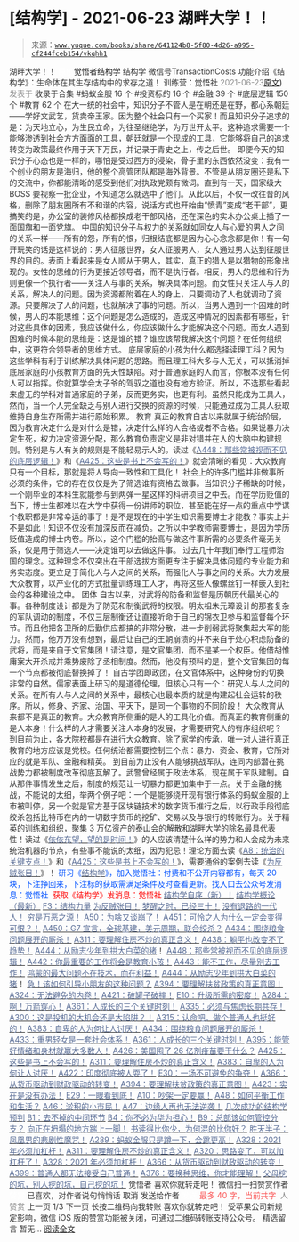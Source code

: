 # [结构学] - 2021-06-23 湖畔大学！！

> 来源：[`www.yuque.com/books/share/641124b8-5f80-4d26-a995-cf244fceb154/vkqhh1`](https://www.yuque.com/books/share/641124b8-5f80-4d26-a995-cf244fceb154/vkqhh1)

<ne-p id="520f42f3293818f927861ebbd5b15da4_p_0" data-lake-id="520f42f3293818f927861ebbd5b15da4_p_0"><ne-text id="u89858983" style="color: rgb(51, 51, 51);">湖畔大学！！</ne-text></ne-p> <ne-p id="4555dcac7591a581a825a4a7cd56f392" data-lake-id="4555dcac7591a581a825a4a7cd56f392"><ne-text id="u9062edaa" ne-fontsize="12" style="color: rgb(255, 255, 255);">原创</ne-text><ne-text id="udf84d7f1" ne-fontsize="14">觉悟者</ne-text><ne-text id="ueb5c046d" ne-fontsize="14">结构学</ne-text></ne-p> <ne-p id="fe5580e55b8b4212534300a0aeb7b342" data-lake-id="fe5580e55b8b4212534300a0aeb7b342"><ne-text id="uea9715ca" ne-fontsize="14" ne-bold="true" style="color: rgb(51, 51, 51);">结构学</ne-text></ne-p> <ne-p id="8e85e59b71291211f462c3e72cd08563" data-lake-id="8e85e59b71291211f462c3e72cd08563"><ne-text id="u66b3c5fb" ne-fontsize="14" style="color: rgb(51, 51, 51);">微信号</ne-text><ne-text id="ue1a68866" ne-fontsize="14" style="color: rgb(51, 51, 51);">TransactionCosts</ne-text></ne-p> <ne-p id="d9eea92e939aaf290dd21263ac1132bf" data-lake-id="d9eea92e939aaf290dd21263ac1132bf"><ne-text id="u8dc0264e" ne-fontsize="14" style="color: rgb(51, 51, 51);">功能介绍</ne-text><ne-text id="u2eeb936e" ne-fontsize="14" style="color: rgb(51, 51, 51);">《结构学》：生命体在其生存结构中的求存之道！ 训练营：觉悟社</ne-text></ne-p> <ne-p id="c2c3a1285e31a8d5da7352ebee71740a" data-lake-id="c2c3a1285e31a8d5da7352ebee71740a"><ne-text id="u580e658a" style="color: rgb(140, 140, 140);">2021-06-23</ne-text>[<ne-text id="ua1bcb0f5" ne-fontsize="14">原文</ne-text>](https://mp.weixin.qq.com/s?__biz=MzIzMDYwOTM0Mg==&mid=2247485885&idx=1&sn=10cbf65c292d0261515c52d925a2de7a&chksm=e8b1916cdfc6187a5856077876ea23dc6627ed46a2bb569a9fc25bca1293d1fc47377ee597f6#rd))<ne-text id="udf6ba0fd" ne-fontsize="14" style="color: rgb(140, 140, 140);">发表于</ne-text></ne-p> <ne-p id="b9f17ec28444f6f3993c30cd7e60eddc" data-lake-id="b9f17ec28444f6f3993c30cd7e60eddc"><ne-text id="ueedc410c" style="color: rgb(51, 51, 51);">收录于合集</ne-text></ne-p> <ne-p id="660e037395de839aa2ba5d5bb0d80967" data-lake-id="660e037395de839aa2ba5d5bb0d80967"><ne-text id="ufdb4433c" style="color: rgb(51, 51, 51);">#蚂蚁金服 16 个</ne-text></ne-p> <ne-p id="32c64efccd2681073c107f1f9f861fbe" data-lake-id="32c64efccd2681073c107f1f9f861fbe"><ne-text id="u5f933796" style="color: rgb(51, 51, 51);">#投资标的 16 个</ne-text></ne-p> <ne-p id="e9611e3c6af4ba12b39166f4d48d2c81" data-lake-id="e9611e3c6af4ba12b39166f4d48d2c81"><ne-text id="u95e69ec7" style="color: rgb(51, 51, 51);">#金融 39 个</ne-text></ne-p> <ne-p id="170f808d8044adae670952826d726e9a" data-lake-id="170f808d8044adae670952826d726e9a"><ne-text id="u49d366db" style="color: rgb(51, 51, 51);">#底层逻辑 150 个</ne-text></ne-p> <ne-p id="60101cb3069a2de83ae28917300622f9" data-lake-id="60101cb3069a2de83ae28917300622f9"><ne-text id="u0363d1f3" style="color: rgb(51, 51, 51);">#教育 62 个</ne-text></ne-p> <ne-p id="7f5af60fbbd2beb34faaf9999a380bac" data-lake-id="7f5af60fbbd2beb34faaf9999a380bac"><ne-text id="u86c0e548" style="color: rgb(51, 51, 51);">在大一统的社会中，知识分子不管人是在朝还是在野，都心系朝廷——学好文武艺，货卖帝王家。因为整个社会只有一个买家！而且知识分子追求的是：为天地立心，为生民立命，为往圣继绝学，为万世开太平。这种追求需要一个能够渗透到社会方方面面的工具，朝廷就是一个现成的工具，它能够将自己的追求转变为政策最终作用于天下万民，并记录于青史之上，传之后世。</ne-text></ne-p> <ne-p id="fc74797f5fb027c97ac4d988b8fca81f" data-lake-id="fc74797f5fb027c97ac4d988b8fca81f"><ne-text id="uddc7293f" style="color: rgb(51, 51, 51);">即便今天的知识分子心态也是一样的，哪怕是受过西方的浸染，骨子里的东西依然没变：我有一个创业的朋友是海归，他的整个高管团队都是海外背景。不管是从朋友圈还是私下的交流中，你都能清晰的感受到他们对执政党颇有微词。直到有一天，国家级大 BOSS 要视察一批企业，不知道怎么就选中了他们。从此以后，不仅一改往昔的风格，删除了朋友圈所有不和谐的内容，说话方式也开始由“愤青”变成“老干部”，更搞笑的是，办公室的装修风格都换成老干部风格，还在深色的实木办公桌上插了一面国旗和一面党旗。</ne-text></ne-p> <ne-p id="07979cd95bd4fd74d1ee8e054ff54266" data-lake-id="07979cd95bd4fd74d1ee8e054ff54266"><ne-text id="ua56689a7" style="color: rgb(51, 51, 51);">中国的知识分子与权力的关系就如同女人与心爱的男人之间的关系一样——所有的怨，所有的恨，归根结底都是因为心心念念都是你！有一句开玩笑的话是这样说的：男人征服世界，女人征服男人，女人通过男人达到征服世界的目的。表面上看起来是女人顺从于男人，其实，真正的猎人是以猎物的形象出现的。女性的思维的行为更接近领导者，而不是执行者。相反，男人的思维和行为则更像一个执行者——关注人与事的关系，解决具体问题。而女性只关注人与人的关系，解决人的问题。因为资源都附着在人的身上，只要调动了人也就调动了资源。只要解决了人的问题，也就解决了事的问题。所以，当男人遇到一个困难的时候，男人的本能思维：这个问题是怎么造成的，造成这种情况的因素都有哪些，针对这些具体的因素，我应该做什么，你应该做什么才能解决这个问题。而女人遇到困难的时候本能的思维是：这是谁的错？谁应该帮我解决这个问题？在任何组织中，这更符合领导者的思维方式。</ne-text></ne-p> <ne-p id="c6020083e4d4a0b97ed5c50bf2c57066" data-lake-id="c6020083e4d4a0b97ed5c50bf2c57066"><ne-text id="u8f75550b" style="color: rgb(51, 51, 51);">底层家庭的小孩为什么都选择读理工科？因为这些学科有利于训练解决具体问题的思路。而且理工科大多与人无关，可以抵消掉底层家庭的小孩教育方面的先天性缺陷。对于普通家庭的人而言，你根本没有任何人可以指挥。你就算学会太子爷的驾驭之道也没有地方验证。所以，不选那些看起来虚无的学科对普通家庭的子弟，反而更务实，也更有利。虽然只能成为工具人，然而，当一个人完全缺乏与别人进行交换的资源的时候，只能通过成为工具人获取维持自身生存所需并进行原始积累。</ne-text></ne-p> <ne-p id="502e871088e68d83421b5b77edc4ae9f" data-lake-id="502e871088e68d83421b5b77edc4ae9f"><ne-text id="ud4487a0e" style="color: rgb(51, 51, 51);">教育</ne-text></ne-p> <ne-p id="6913d53b7bbcf28e27c64b419569e049" data-lake-id="6913d53b7bbcf28e27c64b419569e049"><ne-text id="ua04dff71" style="color: rgb(51, 51, 51);">真正的教育自古以来就属于统治阶层，因为教育决定什么是对什么是错，决定什么样的人合格或者不合格。如果说暴力决定生死，权力决定资源分配，那么教育负责定义是非对错并在人的大脑中构建规则。特别是与人有关的规则是不能轻易示人的。读过《</ne-text>[<ne-text id="u8bda8111" style="color: rgb(87, 107, 149);">A448：那些常被视而不见的底层逻辑！</ne-text>](http://mp.weixin.qq.com/s?__biz=MzIzMDYwOTM0Mg==&mid=2247485830&idx=1&sn=42c85288382aacb54ef38302b619e934&chksm=e8b19157dfc61841033aa2c778fc461dd05cf91d24f4ecdc3c8e812d94251607fdb69912c08f&scene=21#wechat_redirect)<ne-text id="ud5390224" style="color: rgb(51, 51, 51);">》和《</ne-text>[<ne-text id="ufdccf72e" style="color: rgb(87, 107, 149);">A425：这些是书上不会写的！</ne-text>](http://mp.weixin.qq.com/s?__biz=MzIzMDYwOTM0Mg==&mid=2247485662&idx=1&sn=1a8617a9ebd44891c112f3b3f6762f8a&chksm=e8b1900fdfc6191942a3ec1399a47af7cd44582c369a4e6211b0bd114d934785bf0c20fc09ab&scene=21#wechat_redirect)<ne-text id="udbf8c7da" style="color: rgb(51, 51, 51);">》就会清晰的看见：大众教育只有一个目标，那就是将人导向一致性和工具化！</ne-text></ne-p> <ne-p id="a4a206ce3b6af05239af7a344f2c743d" data-lake-id="a4a206ce3b6af05239af7a344f2c743d"><ne-text id="u9b857d2d" style="color: rgb(51, 51, 51);">社会上的许多门槛并非做事所必须的条件，它的存在仅仅是为了筛选谁有资格去做事。当知识分子稀缺的时候，一个刚毕业的本科生就能参与到两弹一星这样的科研项目之中去。而在学历贬值的当下，博士生都难以在大学中获得一份讲师的职位，甚至能在好一点的重点中学谋个教职都是非常幸运的事了！是不是现在的中学生知识需要博士才能教？事实上并不是如此！知识不仅没有加深反而在减负。之所以中学教师需要博士，是因为学历贬值造成的博士内卷。所以，这个门槛的抬高与做这件事所需的必要条件毫无关系，仅是用于筛选人——决定谁可以去做这件事。</ne-text></ne-p> <ne-p id="6370c7bca6eb5b15143a392a8256c94c" data-lake-id="6370c7bca6eb5b15143a392a8256c94c"><ne-text id="ubf382920" style="color: rgb(51, 51, 51);">过去几十年我们奉行工程师治国的理念。这种理念不仅突出在干部选拔方面更专注于解决具体问题的专业能力和务实态度。更立足于简化人与人之间的关系，而强化人与事之间的关系。大力发展大众教育，以产业化的方式批量训练理工人才，再将这些人像螺丝钉一样嵌入到社会的各种建设之中。</ne-text></ne-p> <ne-p id="01f23327a1281065df28b0a5251a8c8b" data-lake-id="01f23327a1281065df28b0a5251a8c8b"><ne-text id="u3518e56c" style="color: rgb(51, 51, 51);">团体</ne-text></ne-p> <ne-p id="4cb71a48e9efcb72bbfc3e6b45179df1" data-lake-id="4cb71a48e9efcb72bbfc3e6b45179df1"><ne-text id="uf8aa7b77" style="color: rgb(51, 51, 51);">自古以来，对武将的防备和监督是历朝历代最关心的事。各种制度设计都是为了防范和制衡武将的权限。明太祖朱元璋设计的那套复杂的军队调动的制度，不仅三层制衡还让直接听命于自己的锦衣卫参与和监督每个环节。而且他把各卫所的后勤供应都搞的非常分散，进一步削弱武将聚集起大军的能力。然而，他万万没有想到，最后让自己的王朝崩溃的并不来自于处心积虑防备的武将，而是来自于文官集团！请注意，是文官集团，而不是某一个权臣。他借胡惟庸案大开杀戒并乘势废除了丞相制度。然而，他没有预料的是，整个文官集团的每一个节点都被彻底替换掉了！</ne-text></ne-p> <ne-p id="d4fa6bb145e5b589a759b890181e619a" data-lake-id="d4fa6bb145e5b589a759b890181e619a"><ne-text id="ua3a04039" style="color: rgb(51, 51, 51);">自古学团即政团，在文官体系中，这种身份的切换非常的自然。儒家表面上研习的是道德伦理，但核心只有一个：研究人与人之间的关系。在所有人与人之间的关系中，最核心也最本质的就是构建起社会运转的秩序。所以，修身、齐家、治国、平天下，是同一个事物的不同阶段！</ne-text></ne-p> <ne-p id="9efac6a4f122e2da9c13165d6b0459d8" data-lake-id="9efac6a4f122e2da9c13165d6b0459d8"><ne-text id="u5c42648c" style="color: rgb(51, 51, 51);">大众教育从来都不是真正的教育。大众教育所侧重的是人的工具化价值。而真正的教育侧重的是人本身！什么样的人才需要关注人本身的发展，才需要研究人的有序组织呢？</ne-text></ne-p> <ne-p id="0a771e8db5278aa9826d6188a852a075" data-lake-id="0a771e8db5278aa9826d6188a852a075"><ne-text id="u562249e8" style="color: rgb(51, 51, 51);">到目前为止，各大院校都是在进行大众教育。除了家学的传承，唯一对人进行真正教育的地方应该是党校。任何统治都需要控制三个点：暴力、资金、教育，它所对应的就是军队、金融和精英。</ne-text></ne-p> <ne-p id="6b6c7c80a545eb8c0607366c366c94a2" data-lake-id="6b6c7c80a545eb8c0607366c366c94a2"><ne-text id="u39f608b3" style="color: rgb(51, 51, 51);">到目前为止没有人能够挑战军队，连同内部潜在挑战势力都被制度改革彻底瓦解了。武警曾经属于政法体系，现在属于军队建制。自从那件事情发生之后，制度的规范让一切暴力都更加集中于一点。关于金融的挑战，不能说的太细，举两个例子吧：一个是能够绕开现有银行体系的蚂蚁金服的上市被叫停，另一个就是官方基于区块链技术的数字货币推行之后，以行政手段彻底绞杀包括比特币在内的一切数字货币的挖矿、交易以及与银行的转账行为。关于精英的训练和组织，聚集 3 万亿资产的泰山会的解散和湖畔大学的除名最具代表性！读过《</ne-text>[<ne-text id="u4d7b840e" style="color: rgb(87, 107, 149);">依依东望，望的是时间！</ne-text>](http://mp.weixin.qq.com/s?__biz=MzIzMDYwOTM0Mg==&mid=2247483860&idx=1&sn=b5b01ae82ff764ce2806251e3f2a809f&chksm=e8b19905dfc61013607735eb7782299c9a4d7a39a8b15a7b46182ef20eda3ffe9f6ed6337e1f&scene=21#wechat_redirect)<ne-text id="u0a8ada46" style="color: rgb(51, 51, 51);">》的人应该清楚什么样的势力和人会成为未来统治机器的节点，有些事不能说的太细，因为犯忌！理论方面去读《</ne-text>[<ne-text id="ud14aa8cc" style="color: rgb(87, 107, 149);">A8：统治的关键支点！</ne-text>](http://mp.weixin.qq.com/s?__biz=MzAxNDk1NjI2Mw==&mid=2247483996&idx=1&sn=c9bc4ea308424074eddfdf68020fc602&chksm=9b8a21d4acfda8c2902216f0de9989ce3d22d440efe7c3bdcc29724308c95969cb124ed257f5&scene=21#wechat_redirect)<ne-text id="u857ad95f" style="color: rgb(51, 51, 51);">》和《</ne-text>[<ne-text id="ub3244dfe" style="color: rgb(87, 107, 149);">A425：这些是书上不会写的！</ne-text>](http://mp.weixin.qq.com/s?__biz=MzIzMDYwOTM0Mg==&mid=2247485662&idx=1&sn=1a8617a9ebd44891c112f3b3f6762f8a&chksm=e8b1900fdfc6191942a3ec1399a47af7cd44582c369a4e6211b0bd114d934785bf0c20fc09ab&scene=21#wechat_redirect)<ne-text id="ud6b42a8b" style="color: rgb(51, 51, 51);">》，需要通俗的案例去读《</ne-text>[<ne-text id="u86e00c14" style="color: rgb(87, 107, 149);">为反贼张目！</ne-text>](http://mp.weixin.qq.com/s?__biz=MzAxNDk1NjI2Mw==&mid=2247485725&idx=1&sn=adf7357ef9271468fd4364577ba56bde&chksm=9b8a2a95acfda3835dd915b5a2a2ce3a279eed2072244b2f36a77886709fd4f7adfe1700f483&scene=21#wechat_redirect)<ne-text id="ucc04a955" style="color: rgb(51, 51, 51);">》！</ne-text></ne-p> <ne-p id="41a87d152ecc546a5cfeaef37d897078" data-lake-id="41a87d152ecc546a5cfeaef37d897078"><ne-text id="u5d18aed2" ne-bold="true" style="color: rgb(0, 82, 255);">研习《</ne-text>[<ne-text id="u6404e9a5" ne-bold="true" style="color: rgb(87, 107, 149);">结构学</ne-text>](https://mp.weixin.qq.com/mp/appmsgalbum?action=getalbum&album_id=1318317199878225920&__biz=MzAxNDk1NjI2Mw==#wechat_redirect)<ne-text id="u7a39b2fe" ne-bold="true" style="color: rgb(0, 82, 255);">》，加入觉悟社：付费和不公开内容都有，每天 20 块，下注挣回来，下注标的获取需满足条件及时查看更新。</ne-text><ne-text id="u8474efe5" style="color: rgb(0, 82, 255);">找入口去公众号发消息：觉悟社 </ne-text></ne-p> <ne-p id="8509fde6f08b6f93d08b642725a30bf6" data-lake-id="8509fde6f08b6f93d08b642725a30bf6"><ne-text id="udbca7702" style="color: rgb(255, 0, 0);">获取《结构学》发消息</ne-text><ne-text id="u433ab241" ne-bold="true" style="color: rgb(255, 0, 0);">：觉悟社</ne-text></ne-p>  <ne-p id="5006bdeb9e0b83504918d83125849497" data-lake-id="5006bdeb9e0b83504918d83125849497"><ne-card data-card-name="image" data-card-type="inline" id="lWByk" data-event-boundary="card" style="color: rgb(51, 51, 51);"><ne-p id="f093d4c1979c682d00e382ad4fd91732" data-lake-id="f093d4c1979c682d00e382ad4fd91732">[<ne-text id="uece2f4a0" ne-bold="true" style="color: rgb(87, 107, 149);">结构学自序（新）！</ne-text>](http://mp.weixin.qq.com/s?__biz=MzIzMDYwOTM0Mg==&mid=2247485283&idx=1&sn=aa2b8554b8e5040f8f959636feaa06a3&chksm=e8b19fb2dfc616a430aa381b8da0815311244e694a69809cd92d0602ac34cfe5f1f419b3745e&scene=21#wechat_redirect)</ne-p> <ne-p id="28feb36e41cb9ea2224c05d7d9fc33ff" data-lake-id="28feb36e41cb9ea2224c05d7d9fc33ff">[<ne-text id="udcbae579" ne-bold="true" style="color: rgb(87, 107, 149);">结构学概论（最新）</ne-text>](http://mp.weixin.qq.com/s?__biz=MzAxNDk1NjI2Mw==&mid=2247485167&idx=1&sn=d5e962eff4a8e9770c83bc87d19d07f3&chksm=9b8a2567acfdac7154f7a62996dca874e5d186b44f3d120dcb633760318788c42d304e325313&scene=21#wechat_redirect)</ne-p> <ne-p id="06df908bfd1deeb832b6be9b11b1df33" data-lake-id="06df908bfd1deeb832b6be9b11b1df33">[<ne-text id="u8a91aeb9" ne-bold="true" style="color: rgb(87, 107, 149);">F3：结构力量</ne-text>](http://mp.weixin.qq.com/s?__biz=MzAxNDk1NjI2Mw==&mid=2247484256&idx=1&sn=f10d9c530bfd6ea08b25d4bec657c13a&chksm=9b8a20e8acfda9fee057f2df26790f905c898132cac91d833d14e636edb00c20514d63189a88&scene=21#wechat_redirect)</ne-p> <ne-p id="379c83a763daf23e5334b72a80856aab" data-lake-id="379c83a763daf23e5334b72a80856aab">[<ne-text id="u7d2a8d60" ne-bold="true" style="color: rgb(87, 107, 149);">为反贼张目！</ne-text>](http://mp.weixin.qq.com/s?__biz=MzAxNDk1NjI2Mw==&mid=2247485725&idx=1&sn=adf7357ef9271468fd4364577ba56bde&chksm=9b8a2a95acfda3835dd915b5a2a2ce3a279eed2072244b2f36a77886709fd4f7adfe1700f483&scene=21#wechat_redirect)</ne-p> <ne-p id="2ad27173b7f90d963ef896e726dd6ea3" data-lake-id="2ad27173b7f90d963ef896e726dd6ea3">[<ne-text id="ufced0f80" ne-bold="true" style="color: rgb(87, 107, 149);">梦醒之时，已经三十！</ne-text>](http://mp.weixin.qq.com/s?__biz=MzIzMDYwOTM0Mg==&mid=2247484378&idx=1&sn=e3a058584a13d7a5267315113964280d&chksm=e8b19b0bdfc6121df4af4b77d2d826fd0f4132ccfdee48132ce8cf86eb1ba45b898be83d1dc7&scene=21#wechat_redirect)</ne-p> <ne-p id="18ce7840496c5b688d1933ffe9a58d00" data-lake-id="18ce7840496c5b688d1933ffe9a58d00">[<ne-text id="uc83700d6" ne-bold="true" style="color: rgb(87, 107, 149);">没有退路的一代人！</ne-text>](http://mp.weixin.qq.com/s?__biz=MzAxNDk1NjI2Mw==&mid=2247486533&idx=1&sn=a0d5cce0656aad467148e0642eb85a00&chksm=9b8a2fcdacfda6db79857186e953a089baf1fb678b2b071cf101c5a26e7fb9768474c94243ca&scene=21#wechat_redirect)</ne-p> <ne-p id="f240a309ffebe14bc3b3a7f755fe6801" data-lake-id="f240a309ffebe14bc3b3a7f755fe6801">[<ne-text id="ue2d8fc79" style="color: rgb(87, 107, 149);">穷是万恶之源！</ne-text>](http://mp.weixin.qq.com/s?__biz=MzAxNDk1NjI2Mw==&mid=2247483823&idx=1&sn=e54ebe9891b302dc0bf1815c76ccf8b7&chksm=9b8a2227acfdab31a05e273addd9159d4b8263d58d3c58bf214841c8189157519719c3427306&scene=21#wechat_redirect)</ne-p> <ne-p id="5a2be18ebca8593b41e822283c2249c6" data-lake-id="5a2be18ebca8593b41e822283c2249c6">[<ne-text id="u4d88212a" ne-bold="true" style="color: rgb(87, 107, 149);">A50：为啥又谈崩了！</ne-text>](http://mp.weixin.qq.com/s?__biz=MzAxNDk1NjI2Mw==&mid=2247484515&idx=1&sn=d5912e7e1901f7fae49d39a99d8e3b6a&chksm=9b8a27ebacfdaefde82ea607527b72552b9bca352e99f6f0875ba5b7beeddd16879b85802bde&scene=21#wechat_redirect)</ne-p> <ne-p id="e6382a8d709faad6b556fb1dbdab4c33" data-lake-id="e6382a8d709faad6b556fb1dbdab4c33">[<ne-text id="u6e9849f2" ne-bold="true" style="color: rgb(87, 107, 149);">A451：可怜之人为什么一定会变得可恨？！</ne-text>](http://mp.weixin.qq.com/s?__biz=MzIzMDYwOTM0Mg==&mid=2247485857&idx=1&sn=75866aff662c66a186e00a3a47086161&chksm=e8b19170dfc6186673189998e7a84d6dde4c85002650674bfd113b5384ae24088f9a46fd11ae&scene=21#wechat_redirect)</ne-p> <ne-p id="8e42377f937bde09baa7d6e7514c5e98" data-lake-id="8e42377f937bde09baa7d6e7514c5e98">[<ne-text id="ud7b05a25" ne-bold="true" style="color: rgb(87, 107, 149);">A450：G7 宣言，全球基建，美元周期，联合绞杀？</ne-text>](http://mp.weixin.qq.com/s?__biz=MzIzMDYwOTM0Mg==&mid=2247485852&idx=1&sn=7b9112d33031e09eae8e3591a6813a3f&chksm=e8b1914ddfc6185b5b91dfd07067729c91349366d409edca7395f9bb3f2fceb656e9e4be6a6f&scene=21#wechat_redirect)</ne-p> <ne-p id="46e7e2679791f40bd87737ca65108ebf" data-lake-id="46e7e2679791f40bd87737ca65108ebf">[<ne-text id="u1246686c" ne-bold="true" style="color: rgb(87, 107, 149);">A434：围绕粮食问题展开的厮杀！</ne-text>](http://mp.weixin.qq.com/s?__biz=MzIzMDYwOTM0Mg==&mid=2247485712&idx=1&sn=06a8ac8fb67aa21cfb543ef6eb52ceea&chksm=e8b191c1dfc618d70af6844f0bcf0210320f54551a2b7610312f0923c87276b246b6bde65be3&scene=21#wechat_redirect)</ne-p> <ne-p id="3973163ad766a7f9fa6bfa011808bc5e" data-lake-id="3973163ad766a7f9fa6bfa011808bc5e">[<ne-text id="uf54b30bd" ne-bold="true" style="color: rgb(87, 107, 149);">A311：要理解住房不炒的真正含义！</ne-text>](http://mp.weixin.qq.com/s?__biz=MzIzMDYwOTM0Mg==&mid=2247484959&idx=1&sn=090583ec50bfd9febec1de463c2672f6&chksm=e8b19ecedfc617d8629080f6745c8de013cfe875de26eef6767b2d5c10782650223ed15f807b&scene=21#wechat_redirect)</ne-p> <ne-p id="23a7a21cca3d63a3e6933f6483f9e87c" data-lake-id="23a7a21cca3d63a3e6933f6483f9e87c">[<ne-text id="ue2fad30e" ne-bold="true" style="color: rgb(87, 107, 149);">A438：躺平也改变不了趋势！</ne-text>](http://mp.weixin.qq.com/s?__biz=MzIzMDYwOTM0Mg==&mid=2247485741&idx=1&sn=4bf64e053a2548715f7fb81cf973ee72&chksm=e8b191fcdfc618ea8427f2c46f7ec4bf26efa65780bcdee6666dc8ed6125843d4c3c0b8d2bf1&scene=21#wechat_redirect)</ne-p> <ne-p id="f03d143fc4d7f82569e0064560e79c54" data-lake-id="f03d143fc4d7f82569e0064560e79c54">[<ne-text id="u66ad22f5" ne-bold="true" style="color: rgb(87, 107, 149);">A444：从励志少年到拱大白菜的猪</ne-text>](http://mp.weixin.qq.com/s?__biz=MzIzMDYwOTM0Mg==&mid=2247485806&idx=1&sn=d1f7b749b1abe92999db36c5e691e40a&chksm=e8b191bfdfc618a9f3080b2efea187d6757120f005b9310e5ec1af65d028bc67b6f5f864b0c9&scene=21#wechat_redirect)<ne-text id="ucd4f47f1" ne-fontsize="13" style="color: rgb(53, 53, 53);">！</ne-text></ne-p> <ne-p id="70066170de624382c15a95f079e45981" data-lake-id="70066170de624382c15a95f079e45981">[<ne-text id="u1869f91a" ne-bold="true" style="color: rgb(87, 107, 149);">A448：那些常被视而不见的底层逻辑！</ne-text>](http://mp.weixin.qq.com/s?__biz=MzIzMDYwOTM0Mg==&mid=2247485830&idx=1&sn=42c85288382aacb54ef38302b619e934&chksm=e8b19157dfc61841033aa2c778fc461dd05cf91d24f4ecdc3c8e812d94251607fdb69912c08f&scene=21#wechat_redirect)</ne-p> <ne-p id="ecc979bde904aa035ed98d0ea18e41a4" data-lake-id="ecc979bde904aa035ed98d0ea18e41a4">[<ne-text id="u56a2ceef" ne-bold="true" style="color: rgb(87, 107, 149);">A442：你最重要的工作将会是教育小孩！</ne-text>](http://mp.weixin.qq.com/s?__biz=MzIzMDYwOTM0Mg==&mid=2247485779&idx=1&sn=f153b62e5332b3f7782e66397b484a64&chksm=e8b19182dfc61894b905635022963da04b534bd84752f0ae4864b60e4655fc22db99841ce47c&scene=21#wechat_redirect)</ne-p> <ne-p id="a819ba2d50058060bbc5c394b4372e25" data-lake-id="a819ba2d50058060bbc5c394b4372e25">[<ne-text id="u95866bc1" ne-bold="true" style="color: rgb(87, 107, 149);">A443：能不工作，尽量别去工作！</ne-text>](http://mp.weixin.qq.com/s?__biz=MzIzMDYwOTM0Mg==&mid=2247485773&idx=1&sn=53ef33f06482c86688f789e66dc60694&chksm=e8b1919cdfc6188ae7e40e10857a7661c927157293a294000b30c49c7699d210248718ea9315&scene=21#wechat_redirect)</ne-p> <ne-p id="5b052ab3ad5975f25d0918e3be4699ec" data-lake-id="5b052ab3ad5975f25d0918e3be4699ec">[<ne-text id="ue79d00be" style="color: rgb(87, 107, 149);">鸿蒙的最大问题不在技术，而在利益！</ne-text>](http://mp.weixin.qq.com/s?__biz=MzAxNDk1NjI2Mw==&mid=2247486796&idx=1&sn=591a27187f4cab2eee82aa35a701f128&chksm=9b8a2ec4acfda7d290f902d59d9917a34699da82a8db28c9d3fd970adeb01687a3d72a55512c&scene=21#wechat_redirect)</ne-p> <ne-p id="3ba0d8a0b4b9cedcee41b4f976c96b1c" data-lake-id="3ba0d8a0b4b9cedcee41b4f976c96b1c">[<ne-text id="ub9f2f9e8" ne-bold="true" style="color: rgb(87, 107, 149);">A444：从励志少年到拱大白菜的猪</ne-text>](http://mp.weixin.qq.com/s?__biz=MzIzMDYwOTM0Mg==&mid=2247485806&idx=1&sn=d1f7b749b1abe92999db36c5e691e40a&chksm=e8b191bfdfc618a9f3080b2efea187d6757120f005b9310e5ec1af65d028bc67b6f5f864b0c9&scene=21#wechat_redirect)<ne-text id="u252db784" style="color: rgb(51, 51, 51);">！</ne-text></ne-p> <ne-p id="f3fbf8d41c410b21ea2107984229bb17" data-lake-id="f3fbf8d41c410b21ea2107984229bb17">[<ne-text id="u62fcb8fb" ne-bold="true" style="color: rgb(87, 107, 149);">急！该如何引导小朋友的这种问题？</ne-text>](http://mp.weixin.qq.com/s?__biz=MzIzMDYwOTM0Mg==&mid=2247485765&idx=1&sn=484dfcac75988fc41c1cc24c61986672&chksm=e8b19194dfc618829ee497890ec7e6e9eaaf0ab09472d2a8fae77940f45a093787e05feb2e12&scene=21#wechat_redirect)</ne-p> <ne-p id="6a035048565e7614111059ef7942571a" data-lake-id="6a035048565e7614111059ef7942571a">[<ne-text id="u353d83d7" ne-bold="true" style="color: rgb(87, 107, 149);">A394：要理解扶贫政策的真正意图！</ne-text>](http://mp.weixin.qq.com/s?__biz=MzIzMDYwOTM0Mg==&mid=2247485502&idx=1&sn=fffb9911cefa626e6fbcb9c416c1eb98&chksm=e8b190efdfc619f9b0e42f3c3d5d79c17df1619bad2b1bddd6a482242b583ee46d8a79a245e6&scene=21#wechat_redirect)</ne-p> <ne-p id="e99b060706078132e6a361bc17af5575" data-lake-id="e99b060706078132e6a361bc17af5575">[<ne-text id="u89001902" style="color: rgb(87, 107, 149);">A324：无法避免的内卷！</ne-text>](http://mp.weixin.qq.com/s?__biz=MzAxNDk1NjI2Mw==&mid=2247486351&idx=1&sn=416223e7bbe181ac9d64767f073152d1&chksm=9b8a2807acfda11139d7bb034b96551e34563b5f21310b05ac2aa8808c12fb592aedd4ee3bf5&scene=21#wechat_redirect)</ne-p> <ne-p id="c66bff29563a9c01a3a211aa14cc1255" data-lake-id="c66bff29563a9c01a3a211aa14cc1255">[<ne-text id="u9ad801f7" style="color: rgb(87, 107, 149);">A421：破罐子破摔！</ne-text>](http://mp.weixin.qq.com/s?__biz=MzAxNDk1NjI2Mw==&mid=2247486692&idx=1&sn=7a5583694f6076b2da57450d93c47456&chksm=9b8a2f6cacfda67a9cc1cee0cc003beaf5a39db506e3c5e46a37a8055efb4df1b886a0f7f9f2&scene=21#wechat_redirect)</ne-p> <ne-p id="6bfbf0e4d08e3677a9e0377120a0ad1a" data-lake-id="6bfbf0e4d08e3677a9e0377120a0ad1a">[<ne-text id="u0401c8d5" ne-bold="true" style="color: rgb(87, 107, 149);">E10：升级所需的密度！</ne-text>](http://mp.weixin.qq.com/s?__biz=MzAxNDk1NjI2Mw==&mid=2247485337&idx=1&sn=e93780b3d10de5b467e71f326eb12838&chksm=9b8a2411acfdad07d858079223ba3eda77fe88caa8d769030eb67c15f5511fab584f8d1244ca&scene=21#wechat_redirect)</ne-p> <ne-p id="94361b8cd2c0651cd0a7e5965271f9c9" data-lake-id="94361b8cd2c0651cd0a7e5965271f9c9">[<ne-text id="u729f9629" ne-bold="true" style="color: rgb(87, 107, 149);">A284：啊！万箭穿心！</ne-text>](http://mp.weixin.qq.com/s?__biz=MzAxNDk1NjI2Mw==&mid=2247486135&idx=1&sn=e950149b9b9147e9199cfc6093605950&chksm=9b8a293facfda029419b911d4b4fa91c73bbaf695b206df2cf15124d843f4bf4b80673baa394&scene=21#wechat_redirect)</ne-p> <ne-p id="1be1f72166c6989d15415757df91b781" data-lake-id="1be1f72166c6989d15415757df91b781">[<ne-text id="u63c7e220" ne-bold="true" style="color: rgb(87, 107, 149);">A361：人成长的三个关键时刻！</ne-text>](http://mp.weixin.qq.com/s?__biz=MzAxNDk1NjI2Mw==&mid=2247486472&idx=1&sn=8b46d73659ff81e3d7bd544e1718a94f&chksm=9b8a2f80acfda69601b059cb0180f8841eda098200c32c84ad6430bb8fbe33a9021fa7890344&scene=21#wechat_redirect)</ne-p> <ne-p id="db4320838494b1eb2c5e71ddd655930e" data-lake-id="db4320838494b1eb2c5e71ddd655930e">[<ne-text id="u07c11875" ne-bold="true" style="color: rgb(87, 107, 149);">A335：必须与焦虑长期共存！</ne-text>](http://mp.weixin.qq.com/s?__biz=MzIzMDYwOTM0Mg==&mid=2247485165&idx=1&sn=f3f0957c63fa549b288f00c8b117162e&chksm=e8b19e3cdfc6172a188000afd2b522144a04ba774169824cad2067d93b5365537ff0644f6b9f&scene=21#wechat_redirect)</ne-p> <ne-p id="47c344741da6f27156a2bb111606c8ea" data-lake-id="47c344741da6f27156a2bb111606c8ea">[<ne-text id="u32504f51" ne-bold="true" style="color: rgb(87, 107, 149);">A300：这是投机的大机会还是大陷阱？！</ne-text>](http://mp.weixin.qq.com/s?__biz=MzIzMDYwOTM0Mg==&mid=2247484882&idx=1&sn=b103029f41e3aede94e1a45d035cd9ac&chksm=e8b19d03dfc614153863f37ca3f9204b451e2c02ad5ca8680c120e2458e628e5329c76b2d42c&scene=21#wechat_redirect)</ne-p> <ne-p id="ddd3d4b053befc80703fde1b50059722" data-lake-id="ddd3d4b053befc80703fde1b50059722">[<ne-text id="uf4b1e3e3" style="color: rgb(87, 107, 149);">A315：认命吧，做个普通人也挺好的！</ne-text>](http://mp.weixin.qq.com/s?__biz=MzIzMDYwOTM0Mg==&mid=2247485008&idx=1&sn=bcaf70c42d4676c8f69de9f9ead1e495&chksm=e8b19e81dfc617973ba40200519407186760e32843fc6f379020da6160b0ba89870dadcae5fa&scene=21#wechat_redirect)</ne-p> <ne-p id="8ea9230035c48ca5fa87d5470d2d2e66" data-lake-id="8ea9230035c48ca5fa87d5470d2d2e66">[<ne-text id="u3b938244" ne-bold="true" style="color: rgb(87, 107, 149);">A383：自卑的人为何让人讨厌！</ne-text>](http://mp.weixin.qq.com/s?__biz=MzIzMDYwOTM0Mg==&mid=2247485464&idx=1&sn=3ebe8a620ca2e53b61b160cda3214735&chksm=e8b190c9dfc619dfcbc895f13edc437575da2071b570e6be8e772b548167103ec5885375d812&scene=21#wechat_redirect)</ne-p> <ne-p id="378db708d0da723a06ca9f44ad2f8957" data-lake-id="378db708d0da723a06ca9f44ad2f8957">[<ne-text id="u04881e8e" ne-bold="true" style="color: rgb(87, 107, 149);">A434：围绕粮食问题展开的厮杀！</ne-text>](http://mp.weixin.qq.com/s?__biz=MzIzMDYwOTM0Mg==&mid=2247485712&idx=1&sn=06a8ac8fb67aa21cfb543ef6eb52ceea&chksm=e8b191c1dfc618d70af6844f0bcf0210320f54551a2b7610312f0923c87276b246b6bde65be3&scene=21#wechat_redirect)</ne-p> <ne-p id="b37cb61fdf88f7e2bc6c6acd25930c92" data-lake-id="b37cb61fdf88f7e2bc6c6acd25930c92">[<ne-text id="ubb2fe489" ne-bold="true" style="color: rgb(87, 107, 149);">A433：重男轻女是一套社会体系！</ne-text>](http://mp.weixin.qq.com/s?__biz=MzIzMDYwOTM0Mg==&mid=2247485706&idx=1&sn=c9d825a947ec93698b4857b27ce9c56a&chksm=e8b191dbdfc618cd8606dd7c7508ff19fa38a07b64e1a22b718ef192da8454e041494f851fc8&scene=21#wechat_redirect)</ne-p> <ne-p id="a6babc06e236a1963c0c68452da12378" data-lake-id="a6babc06e236a1963c0c68452da12378">[<ne-text id="uf51e0727" ne-bold="true" style="color: rgb(87, 107, 149);">A361：人成长的三个关键时刻！</ne-text>](http://mp.weixin.qq.com/s?__biz=MzAxNDk1NjI2Mw==&mid=2247486472&idx=1&sn=8b46d73659ff81e3d7bd544e1718a94f&chksm=9b8a2f80acfda69601b059cb0180f8841eda098200c32c84ad6430bb8fbe33a9021fa7890344&scene=21#wechat_redirect)</ne-p> <ne-p id="f2d20c7aa1d44462d3f3c5f89949b798" data-lake-id="f2d20c7aa1d44462d3f3c5f89949b798">[<ne-text id="u9cbca859" ne-bold="true" style="color: rgb(87, 107, 149);">A395：能管好情绪和身材就赢大多数人！</ne-text>](http://mp.weixin.qq.com/s?__biz=MzIzMDYwOTM0Mg==&mid=2247485513&idx=1&sn=1d5d250c1e4db7d1b6d3072e559b4426&chksm=e8b19098dfc6198e415af60c0ba7dfa61e698a502a658c26205b2289bbd2e33502a77154c9a8&scene=21#wechat_redirect)</ne-p> <ne-p id="96fce4d3550b3691629ead6c32527f01" data-lake-id="96fce4d3550b3691629ead6c32527f01">[<ne-text id="ufa196ca7" ne-bold="true" style="color: rgb(87, 107, 149);">A426：美国囤了 26 亿剂疫苗要干什么？</ne-text>](http://mp.weixin.qq.com/s?__biz=MzIzMDYwOTM0Mg==&mid=2247485684&idx=1&sn=f7a41b063f0d74b99a07b1de11d44d7f&chksm=e8b19025dfc61933743640aecc59d5d8d3fc13a9be8661b521f17257c7da5744df615db58c4d&scene=21#wechat_redirect)</ne-p> <ne-p id="a0ba51315c38880af766c8a446f08e33" data-lake-id="a0ba51315c38880af766c8a446f08e33">[<ne-text id="u616141f6" ne-bold="true" style="color: rgb(87, 107, 149);">A425：这些是书上不会写的！</ne-text>](http://mp.weixin.qq.com/s?__biz=MzIzMDYwOTM0Mg==&mid=2247485662&idx=1&sn=1a8617a9ebd44891c112f3b3f6762f8a&chksm=e8b1900fdfc6191942a3ec1399a47af7cd44582c369a4e6211b0bd114d934785bf0c20fc09ab&scene=21#wechat_redirect)</ne-p> <ne-p id="3210a6591914cc9c47598797ae447d9f" data-lake-id="3210a6591914cc9c47598797ae447d9f">[<ne-text id="u064f629a" ne-bold="true" style="color: rgb(87, 107, 149);">A311：要理解住房不炒的真正含义！</ne-text>](http://mp.weixin.qq.com/s?__biz=MzIzMDYwOTM0Mg==&mid=2247484959&idx=1&sn=090583ec50bfd9febec1de463c2672f6&chksm=e8b19ecedfc617d8629080f6745c8de013cfe875de26eef6767b2d5c10782650223ed15f807b&scene=21#wechat_redirect)</ne-p> <ne-p id="21677a798bf6a608d923d9e8f4f14674" data-lake-id="21677a798bf6a608d923d9e8f4f14674">[<ne-text id="uae99db7f" ne-bold="true" style="color: rgb(87, 107, 149);">A383：自卑的人为何让人讨厌！</ne-text>](http://mp.weixin.qq.com/s?__biz=MzIzMDYwOTM0Mg==&mid=2247485464&idx=1&sn=3ebe8a620ca2e53b61b160cda3214735&chksm=e8b190c9dfc619dfcbc895f13edc437575da2071b570e6be8e772b548167103ec5885375d812&scene=21#wechat_redirect)</ne-p> <ne-p id="0ccf993c7ce85e5385bb842aa04009ab" data-lake-id="0ccf993c7ce85e5385bb842aa04009ab">[<ne-text id="u96b885ee" ne-bold="true" style="color: rgb(87, 107, 149);">A422：印度彻底被人耍了！</ne-text>](http://mp.weixin.qq.com/s?__biz=MzIzMDYwOTM0Mg==&mid=2247485648&idx=1&sn=d81338738705a1a6477a15957d3afc27&chksm=e8b19001dfc61917b7945ec5e15bc6f5177ff942d5a65f8fc8504b26d5e5068af438af4dfc1f&scene=21#wechat_redirect)</ne-p> <ne-p id="91b2c6e38c32b3363ce47dd2f3fe8dc4" data-lake-id="91b2c6e38c32b3363ce47dd2f3fe8dc4">[<ne-text id="ub9a0d230" ne-bold="true" style="color: rgb(87, 107, 149);">E30：一场不可避免的争夺！</ne-text>](http://mp.weixin.qq.com/s?__biz=MzIzMDYwOTM0Mg==&mid=2247485082&idx=1&sn=c8b4d505292d900ca750fa2a4541cc88&chksm=e8b19e4bdfc6175d3ce68f21fb0530372d2723fa81da0a447f3b7e60c39e37804456fa006cab&scene=21#wechat_redirect)</ne-p> <ne-p id="a0d85afb0c46e188d2fd14a9604511fb" data-lake-id="a0d85afb0c46e188d2fd14a9604511fb">[<ne-text id="u566dcbbd" ne-bold="true" style="color: rgb(87, 107, 149);">A366：从货币驱动到财政驱动的转变！</ne-text>](http://mp.weixin.qq.com/s?__biz=MzIzMDYwOTM0Mg==&mid=2247485347&idx=1&sn=a916df57ddc7230366719fbecc6c1704&chksm=e8b19f72dfc61664fd99844bfe3ffffb5d6f088807c84d99f11ddbc7410b2eed67bc4c615d53&scene=21#wechat_redirect)</ne-p> <ne-p id="2ef5feb37a4c56e784bb4ce6021f6de1" data-lake-id="2ef5feb37a4c56e784bb4ce6021f6de1">[<ne-text id="u1be8853e" ne-bold="true" style="color: rgb(87, 107, 149);">A394：要理解扶贫政策的真正意图！</ne-text>](http://mp.weixin.qq.com/s?__biz=MzIzMDYwOTM0Mg==&mid=2247485502&idx=1&sn=fffb9911cefa626e6fbcb9c416c1eb98&chksm=e8b190efdfc619f9b0e42f3c3d5d79c17df1619bad2b1bddd6a482242b583ee46d8a79a245e6&scene=21#wechat_redirect)</ne-p> <ne-p id="630a69646ab77eaf83e3bd416d86c041" data-lake-id="630a69646ab77eaf83e3bd416d86c041">[<ne-text id="uc27740ab" ne-bold="true" style="color: rgb(87, 107, 149);">A423：实在是没有办法！</ne-text>](http://mp.weixin.qq.com/s?__biz=MzIzMDYwOTM0Mg==&mid=2247485654&idx=1&sn=ac6550ab1d830da6cb7245a22dc9e346&chksm=e8b19007dfc6191122a486570feff1abdfdfb5fcdd40c88c311de2a99549542db365592e0a65&scene=21#wechat_redirect)</ne-p> <ne-p id="db71b06a9af66fd142c8b5f95ac966e9" data-lake-id="db71b06a9af66fd142c8b5f95ac966e9">[<ne-text id="u8fc34607" ne-bold="true" style="color: rgb(87, 107, 149);">E29：一眼看到底！</ne-text>](http://mp.weixin.qq.com/s?__biz=MzIzMDYwOTM0Mg==&mid=2247485301&idx=1&sn=dc6dd50c5d742ea51ce9e394de25351a&chksm=e8b19fa4dfc616b26734c3619c6fa664474fa478d2764c3370dde41d19f6035edc05f9f191e8&scene=21#wechat_redirect)</ne-p> <ne-p id="78bfa2958afb081de3525aeba27df5e8" data-lake-id="78bfa2958afb081de3525aeba27df5e8">[<ne-text id="ucaa30c0c" ne-bold="true" style="color: rgb(87, 107, 149);">A10：吵架一定要赢！</ne-text>](http://mp.weixin.qq.com/s?__biz=MzAxNDk1NjI2Mw==&mid=2247484003&idx=1&sn=22ae8f8ff6c46632e7aca5291053d7fc&chksm=9b8a21ebacfda8fd92f8c5175bc8f2d4a47c338b6a09b1e42cae7660e9c0306c8fc72229761f&scene=21#wechat_redirect)</ne-p> <ne-p id="0e25119ebe0c504af5ba8239fed0c653" data-lake-id="0e25119ebe0c504af5ba8239fed0c653">[<ne-text id="u60f37eb7" ne-bold="true" style="color: rgb(87, 107, 149);">A48：如何平衡工作和生活？</ne-text>](http://mp.weixin.qq.com/s?__biz=MzAxNDk1NjI2Mw==&mid=2247484481&idx=1&sn=ad43fc5feea038e47fa50dae514a9390&chksm=9b8a27c9acfdaedf3b7751343bd2b16a86fbeddb1896e4a24bfcbe589f4bfe8454ea656fa390&scene=21#wechat_redirect)</ne-p> <ne-p id="c0749f87b536a2dc3b8527184af9e979" data-lake-id="c0749f87b536a2dc3b8527184af9e979">[<ne-text id="u15626f9c" ne-bold="true" style="color: rgb(87, 107, 149);">A46：淤积的小市民！</ne-text>](http://mp.weixin.qq.com/s?__biz=MzAxNDk1NjI2Mw==&mid=2247484472&idx=1&sn=f5df702c026dbb04688151086cdf7493&chksm=9b8a27b0acfdaea6ed5b712d94b3725bf8e322b39101916f48f935c102c433e9c7239b596c9f&scene=21#wechat_redirect)</ne-p> <ne-p id="9fee1af7dea13840f0d8d8a82cc66cb1" data-lake-id="9fee1af7dea13840f0d8d8a82cc66cb1">[<ne-text id="u7d5ebd22" ne-bold="true" style="color: rgb(87, 107, 149);">A47：边缘人再也无法逆袭！</ne-text>](http://mp.weixin.qq.com/s?__biz=MzAxNDk1NjI2Mw==&mid=2247484476&idx=1&sn=42cd8e7b62b1c430768fe9583a9715b4&chksm=9b8a27b4acfdaea2f7ac778f91e72c9b69a725224a18c6d576f3de7caf0ff91a040bf5622645&scene=21#wechat_redirect)</ne-p> <ne-p id="92f35ec1bc10e57ff9f10266c715e8b3" data-lake-id="92f35ec1bc10e57ff9f10266c715e8b3">[<ne-text id="u01d9be52" ne-bold="true" style="color: rgb(87, 107, 149);">几次成功的结构学预判</ne-text>](http://mp.weixin.qq.com/s?__biz=MzAxNDk1NjI2Mw==&mid=2247484266&idx=1&sn=02ab915e029cbe24d91712f741b3f37c&chksm=9b8a20e2acfda9f4498a5c76204c101ab26e7311f2fb7d3043de108d4ff6e18d72a1c889a569&scene=21#wechat_redirect)</ne-p> <ne-p id="4040e6871653926ec75927b012b67018" data-lake-id="4040e6871653926ec75927b012b67018">[<ne-text id="u0294cfa3" ne-bold="true" style="color: rgb(87, 107, 149);">B1：去不掉的中间环节</ne-text>](http://mp.weixin.qq.com/s?__biz=MzAxNDk1NjI2Mw==&mid=2247484061&idx=1&sn=1209c5618c7a801825c4d601715c442d&chksm=9b8a2115acfda803a021253d6a306e6c95fffb1fdfae4daedf94c8f602c7d2c9e52452759093&scene=21#wechat_redirect)</ne-p> <ne-p id="b607e9bc1e0f4e73431ffb35a73cf933" data-lake-id="b607e9bc1e0f4e73431ffb35a73cf933">[<ne-text id="u414d8abe" ne-bold="true" style="color: rgb(87, 107, 149);">B4：你不必为华为担心！</ne-text>](http://mp.weixin.qq.com/s?__biz=MzIzMDYwOTM0Mg==&mid=2247483951&idx=1&sn=7850925e07db502ec2116efe0211318f&chksm=e8b19afedfc613e816bdef573343dbe2127c92d828c071510a8a8b9cb98384cdc7a6dbf8fbdd&scene=21#wechat_redirect)</ne-p> <ne-p id="b954d1e3cbe770a6c2fa1312af815e78" data-lake-id="b954d1e3cbe770a6c2fa1312af815e78">[<ne-text id="u66e58a67" ne-bold="true" style="color: rgb(87, 107, 149);">B9：总部该如何管控分支？</ne-text>](http://mp.weixin.qq.com/s?__biz=MzAxNDk1NjI2Mw==&mid=2247484145&idx=1&sn=41c6886b25339836dfde91b10a40fc77&chksm=9b8a2179acfda86f79a66c7e938f8422d5d3d2de33d3ba41431663493fc11020da7e7d964ff7&scene=21#wechat_redirect)</ne-p> <ne-p id="413f0ff41aa8e93790f691b987751f8c" data-lake-id="413f0ff41aa8e93790f691b987751f8c">[<ne-text id="u5fc6b9f5" ne-bold="true" style="color: rgb(87, 107, 149);">向正在坍塌的地方踹上一脚！</ne-text>](http://mp.weixin.qq.com/s?__biz=MzAxNDk1NjI2Mw==&mid=2247483789&idx=1&sn=5e44b7b524c3dc4bb7705f49ed0a44a3&chksm=9b8a2205acfdab139e4b1d44ef6702b09c9fbf79505340205d13fbdaa33207a997f54bee0e97&scene=21#wechat_redirect)</ne-p> <ne-p id="5a0b00d4e1e983be6b7dd3c05b0bce0b" data-lake-id="5a0b00d4e1e983be6b7dd3c05b0bce0b">[<ne-text id="ue92b5611" ne-bold="true" style="color: rgb(87, 107, 149);">书读得比你少，为何混的比你好？</ne-text>](http://mp.weixin.qq.com/s?__biz=MzAxNDk1NjI2Mw==&mid=2247484296&idx=1&sn=b0e0f11f50023aa8a20e8eeb51d39e10&chksm=9b8a2000acfda916885455b30687e2f18099abba31c78b2fabb95ca1b89ddc40f2415317d368&scene=21#wechat_redirect)</ne-p> <ne-p id="88411ec46e5d539cf5f33576d9e12565" data-lake-id="88411ec46e5d539cf5f33576d9e12565">[<ne-text id="u0d64f293" ne-bold="true" style="color: rgb(87, 107, 149);">胜天半子：凤凰男的悲剧性魔咒！</ne-text>](http://mp.weixin.qq.com/s?__biz=MzAxNDk1NjI2Mw==&mid=2247484459&idx=1&sn=3af333a7d8f81253f730e57ba86f6f11&chksm=9b8a27a3acfdaeb524c155bcc629f472e273558add2d9c91ca3295d08144bd6d7d26ed757e6c&scene=21#wechat_redirect)</ne-p> <ne-p id="27b9a3bb7e407ccd678550c625d524ac" data-lake-id="27b9a3bb7e407ccd678550c625d524ac">[<ne-text id="ud2889fb8" style="color: rgb(87, 107, 149);">A289：蚂蚁金服只是蹲一下，会跳更高！</ne-text>](http://mp.weixin.qq.com/s?__biz=MzIzMDYwOTM0Mg==&mid=2247484822&idx=1&sn=ea2d818adee1bf400b0af9ed69bcd297&chksm=e8b19d47dfc61451b7291d6369b3391b9b8b06e08f9f5eed482a15c58075880a0029c50aed9a&scene=21#wechat_redirect)</ne-p> <ne-p id="b3c83c11ee65aedd36c9073707fec09c" data-lake-id="b3c83c11ee65aedd36c9073707fec09c">[<ne-text id="u47c4a276" ne-bold="true" style="color: rgb(87, 107, 149);">A328：2021 年必须加杠杆！</ne-text>](http://mp.weixin.qq.com/s?__biz=MzIzMDYwOTM0Mg==&mid=2247485087&idx=1&sn=24d72f6a71bddb8954a03be5db246538&chksm=e8b19e4edfc617587a8ae645885a89ab8c3c6f67730a026d9c7c9a94ab3051ca480302147fc0&scene=21#wechat_redirect)</ne-p> <ne-p id="9f579ca139d18257258ed8ead826a0b6" data-lake-id="9f579ca139d18257258ed8ead826a0b6">[<ne-text id="uf20bd0c0" ne-bold="true" style="color: rgb(87, 107, 149);">A311：要理解住房不炒的真正含义！</ne-text>](http://mp.weixin.qq.com/s?__biz=MzIzMDYwOTM0Mg==&mid=2247484959&idx=1&sn=090583ec50bfd9febec1de463c2672f6&chksm=e8b19ecedfc617d8629080f6745c8de013cfe875de26eef6767b2d5c10782650223ed15f807b&scene=21#wechat_redirect)</ne-p> <ne-p id="94afc8582be4f2f73299c818a7f6e8b6" data-lake-id="94afc8582be4f2f73299c818a7f6e8b6">[<ne-text id="ud2c65e10" ne-fontsize="13" ne-bold="true" style="color: rgb(87, 107, 149);">A320：思路变了，可以加杠杆了！</ne-text>](http://mp.weixin.qq.com/s?__biz=MzIzMDYwOTM0Mg==&mid=2247485041&idx=1&sn=add2174fa42806f885a456a072ee4fee&chksm=e8b19ea0dfc617b6734e013f780112fdd88f28ad5312ce423fea1d75da4c3757660dab175208&scene=21#wechat_redirect)</ne-p> <ne-p id="05d339d096840f7d2c60e3e0f085f7da" data-lake-id="05d339d096840f7d2c60e3e0f085f7da">[<ne-text id="u27d7ef6b" ne-bold="true" style="color: rgb(87, 107, 149);">A328：2021 年必须加杠杆！</ne-text>](http://mp.weixin.qq.com/s?__biz=MzIzMDYwOTM0Mg==&mid=2247485087&idx=1&sn=24d72f6a71bddb8954a03be5db246538&chksm=e8b19e4edfc617587a8ae645885a89ab8c3c6f67730a026d9c7c9a94ab3051ca480302147fc0&scene=21#wechat_redirect)</ne-p> <ne-p id="843f594c7a073d43fb4e70a88df42591" data-lake-id="843f594c7a073d43fb4e70a88df42591">[<ne-text id="u8905c863" ne-bold="true" style="color: rgb(87, 107, 149);">A366：从货币驱动到财政驱动的转变！</ne-text>](http://mp.weixin.qq.com/s?__biz=MzIzMDYwOTM0Mg==&mid=2247485347&idx=1&sn=a916df57ddc7230366719fbecc6c1704&chksm=e8b19f72dfc61664fd99844bfe3ffffb5d6f088807c84d99f11ddbc7410b2eed67bc4c615d53&scene=21#wechat_redirect)</ne-p> <ne-p id="cbbf81d32d653b17667b734bc88972b7" data-lake-id="cbbf81d32d653b17667b734bc88972b7">[<ne-text id="ucf77c89e" ne-bold="true" style="color: rgb(87, 107, 149);">A399：普通人都无法接受自己普通！</ne-text>](http://mp.weixin.qq.com/s?__biz=MzIzMDYwOTM0Mg==&mid=2247485532&idx=1&sn=d2766bad0b8aa0bd62dec3e5683962d6&chksm=e8b1908ddfc6199b207488a06e91893fba88232ed95b68b39be4b4e37f7f64da36ec946c17d7&scene=21#wechat_redirect)</ne-p> <ne-p id="4a267801523f420e42b1cb61080b52c8" data-lake-id="4a267801523f420e42b1cb61080b52c8">[<ne-text id="ua14f923c" style="color: rgb(87, 107, 149);">A376：要换种思维，你才能理解！</ne-text>](http://mp.weixin.qq.com/s?__biz=MzAxNDk1NjI2Mw==&mid=2247486529&idx=1&sn=3a50ada30a5ae0448d686c6a0c809919&chksm=9b8a2fc9acfda6df5e9243deb6e9df9a7cc0912eabd0a9c00322d42ed4c25c2daedc8de6b6ca&scene=21#wechat_redirect)</ne-p> <ne-p id="4dc1712f24cd3b56965e62b41ea91e9c" data-lake-id="4dc1712f24cd3b56965e62b41ea91e9c">[<ne-text id="ub44037a1" ne-bold="true" style="color: rgb(87, 107, 149);">父母挖的坑，别人挖的坑，自己挖的坑！</ne-text>](http://mp.weixin.qq.com/s?__biz=MzAxNDk1NjI2Mw==&mid=2247486426&idx=1&sn=8707934ad2fe2f8017d6b7810fd61c17&chksm=9b8a2852acfda1441fded7bab2456dd2493073ad3e5d541e1080d1739879b86c25a3a61df79a&scene=21#wechat_redirect)</ne-p> <ne-p id="03b0e8963c237bb76d8333ca856dbbf8" data-lake-id="03b0e8963c237bb76d8333ca856dbbf8"><ne-text id="u00371916" style="color: rgb(51, 51, 51);">觉悟者</ne-text></ne-p> <ne-p id="23a73ef90d1c03007c6cd74994c6cd1c" data-lake-id="23a73ef90d1c03007c6cd74994c6cd1c"><ne-text id="u8637017c" style="color: rgb(51, 51, 51);">喜欢你就转走吧！</ne-text></ne-p> <ne-p id="a9425bb81b59befa1ddbc7a56db027bf" data-lake-id="a9425bb81b59befa1ddbc7a56db027bf"><ne-text id="u8ceeb34a" ne-bold="true" style="color: rgb(51, 51, 51);">微信扫一扫赞赏作者</ne-text><ne-text id="u806d79b7" ne-bold="true" style="color: rgb(255, 255, 255);">赞赏</ne-text></ne-p> <ne-p id="d65ef3626e4814ad8da2489233c81deb" data-lake-id="d65ef3626e4814ad8da2489233c81deb"><ne-text id="u83775ba3" style="color: rgb(51, 51, 51);">已喜欢，</ne-text><ne-text id="u3c58c06a">对作者说句悄悄话</ne-text></ne-p> <ne-p id="d4b32b053878095255e0da773915061e" data-lake-id="d4b32b053878095255e0da773915061e"><ne-text id="u40998d3f" style="color: rgb(51, 51, 51);">取消</ne-text></ne-p> <ne-p id="68122e66486f20dc796e8c8bf975b375" data-lake-id="68122e66486f20dc796e8c8bf975b375"><ne-text id="ufda791d7" ne-fontsize="14" ne-bold="true" style="color: rgb(51, 51, 51);">发送给作者</ne-text></ne-p> <ne-p id="3d8b3fe3c8f671e1e3a0cf6e2d669f0c" data-lake-id="3d8b3fe3c8f671e1e3a0cf6e2d669f0c"><ne-text id="u220decad" ne-bold="true" style="color: rgb(255, 255, 255);">发送</ne-text></ne-p> <ne-p id="96cb893f9d2dad2c9ebb59bfaf64c073" data-lake-id="96cb893f9d2dad2c9ebb59bfaf64c073"><ne-text id="u07e45687" ne-fontsize="13" style="color: rgb(250, 81, 81);">最多 40 字，当前共字</ne-text></ne-p> <ne-p id="1b4093b57cc39a2e6f915d4ff9c03e3e" data-lake-id="1b4093b57cc39a2e6f915d4ff9c03e3e"><ne-text id="uedf655ec" style="color: rgb(136, 136, 136);"> 人赞赏</ne-text></ne-p> <ne-p id="3f32edeb173904d3382138b6c9f7728e" data-lake-id="3f32edeb173904d3382138b6c9f7728e"><ne-text id="u4f21b839" style="color: rgb(51, 51, 51);">上一页</ne-text> <ne-text id="u28534a6a">1</ne-text><ne-text id="ub75f4ce5" style="color: rgb(51, 51, 51);">/3 下一页</ne-text></ne-p> <ne-p id="53e61a17ea6b8937eb45488df0b18f28" data-lake-id="53e61a17ea6b8937eb45488df0b18f28"><ne-text id="ue1172132" style="color: rgb(51, 51, 51);">长按二维码向我转账</ne-text></ne-p> <ne-p id="b1aa19071d5b554a64fc7306fdcdc702" data-lake-id="b1aa19071d5b554a64fc7306fdcdc702"><ne-text id="u42520d5e" style="color: rgb(51, 51, 51);">喜欢你就转走吧！</ne-text></ne-p> <ne-p id="41a17865fd53529e8a3d4d414d188439" data-lake-id="41a17865fd53529e8a3d4d414d188439"><ne-text id="ua8d8bc4d" style="color: rgb(51, 51, 51);">受苹果公司新规定影响，微信 iOS 版的赞赏功能被关闭，可通过二维码转账支持公众号。</ne-text></ne-p> <ne-h3 id="XGqPD" data-lake-id="XGqPD"><ne-heading-ext><ne-heading-anchor></ne-heading-anchor><ne-heading-fold></ne-heading-fold></ne-heading-ext><ne-heading-content><ne-text id="u314f9ead" ne-fontsize="16" style="color: rgb(51, 51, 51);">精选留言</ne-text></ne-heading-content></ne-h3> <ne-p id="c02d149f2644aeb8054437d33ff997f8" data-lake-id="c02d149f2644aeb8054437d33ff997f8"><ne-text id="u6225d343" style="color: rgb(51, 51, 51);">暂无...</ne-text></ne-p> <ne-p id="9fea6c96dec99635bd7918520b4a8f55" data-lake-id="9fea6c96dec99635bd7918520b4a8f55">[<ne-text id="u5d5ee203">阅读全文</ne-text>](https://t.zsxq.com/fAAybiy)</ne-p></ne-card></ne-p>
